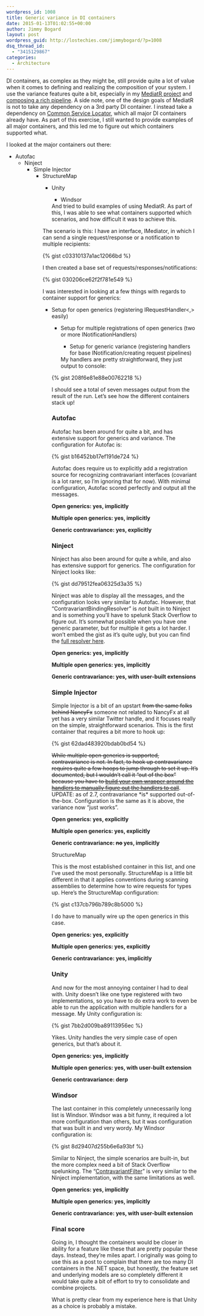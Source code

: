 ```yaml
---
wordpress_id: 1008
title: Generic variance in DI containers
date: 2015-01-13T01:02:55+00:00
author: Jimmy Bogard
layout: post
wordpress_guid: http://lostechies.com/jimmybogard/?p=1008
dsq_thread_id:
  - "3415129867"
categories:
  - Architecture
---
```

DI containers, as complex as they might be, still provide quite a lot of value when it comes to defining and realizing the composition of your system. I use the variance features quite a bit, especially in my [MediatR project](https://github.com/jbogard/MediatR) and [composing a rich pipeline](http://lostechies.com/jimmybogard/2014/09/09/tackling-cross-cutting-concerns-with-a-mediator-pipeline/). A side note, one of the design goals of MediatR is not to take any dependency on a 3rd party DI container. I instead take a dependency on [Common Service Locator](https://commonservicelocator.codeplex.com/), which all major DI containers already have. As part of this exercise, I still wanted to provide examples of all major containers, and this led me to figure out which containers supported what.

I looked at the major containers out there:

  * Autofac 
      * Ninject 
          * Simple Injector 
              * StructureMap 
                  * Unity 
                      * Windsor</ul> 
                    And tried to build examples of using MediatR. As part of this, I was able to see what containers supported which scenarios, and how difficult it was to achieve this.
                    
                    The scenario is this: I have an interface, IMediator, in which I can send a single request/response or a notification to multiple recipients:
                    
                    {% gist c03310137a1ac12066bd %}
                    
                    I then created a base set of requests/responses/notifications:
                    
                    {% gist 030206ce62f2f781e549 %}
                    
                    I was interested in looking at a few things with regards to container support for generics:
                    
                      * Setup for open generics (registering IRequestHandler<,> easily) 
                          * Setup for multiple registrations of open generics (two or more INotificationHandlers) 
                              * Setup for generic variance (registering handlers for base INotification/creating request pipelines)</ul> 
                            My handlers are pretty straightforward, they just output to console:
                            
                            {% gist 208f6e81e88e00762218 %}
                            
                            I should see a total of seven messages output from the result of the run. Let’s see how the different containers stack up!
                            
                            ### Autofac
                            
                            Autofac has been around for quite a bit, and has extensive support for generics and variance. The configuration for Autofac is:
                            
                            {% gist b16452bb17ef191de724 %}
                            
                            Autofac does require us to explicitly add a registration source for recognizing contravariant interfaces (covariant is a lot rarer, so I’m ignoring that for now). With minimal configuration, Autofac scored perfectly and output all the messages.
                            
                            **Open generics: yes, implicitly**
                            
                            **Multiple open generics: yes, implicitly**
                            
                            **Generic contravariance: yes, explicitly**
                            
                            ### Ninject
                            
                            Ninject has also been around for quite a while, and also has extensive support for generics. The configuration for Ninject looks like:
                            
                            {% gist dd79512fea06325d3a35 %}
                            
                            Ninject was able to display all the messages, and the configuration looks very similar to Autofac. However, that “ContravariantBindingResolver” is _not_ built in to Ninject and is something you’ll have to spelunk Stack Overflow to figure out. It’s somewhat possible when you have one generic parameter, but for multiple it gets a lot harder. I won’t embed the gist as it’s quite ugly, but you can find the [full resolver here](https://gist.github.com/jbogard/ee8084b79d4f9faf2eb3).
                            
                            **Open generics: yes, implicitly**
                            
                            **Multiple open generics: yes, implicitly**
                            
                            **Generic contravariance: yes, with user-built extensions**
                            
                            ### Simple Injector
                            
                            Simple Injector is a bit of an upstart <strike>from the same folks behind NancyFx</strike> someone not related to NancyFx at all yet has a very similar Twitter handle, and it focuses really on the simple, straightforward scenarios. This is the first container that requires a bit more to hook up:
                            
                            {% gist 62dad483920bdab0bd54 %}
                            
                            <strike>While multiple open generics is supported, contravariance is not. In fact, to hook up contravariance requires quite a few hoops to jump through to set it up. It’s documented, but I wouldn’t call it “out of the box” because you have to </strike>[<strike>build your own wrapper around the handlers to manually figure out the handlers to call</strike>](http://simpleinjector.readthedocs.org/en/latest/advanced.html#covariance-contravariance). UPDATE: as of 2.7, contravariance \*is\* supported out-of-the-box. Configuration is the same as it is above, the variance now “just works”.
                            
                            **Open generics: yes, explicitly**
                            
                            **Multiple open generics: yes, explicitly**
                            
                            **Generic contravariance: <strike>no</strike> yes, implicitly**
                            
                            StructureMap
                            
                            This is the most established container in this list, and one I’ve used the most personally. StructureMap is a little bit different in that it applies conventions during scanning assemblies to determine how to wire requests for types up. Here’s the StructureMap configuration:
                            
                            {% gist c137cb796b789c8b5000 %}
                            
                            I do have to manually wire up the open generics in this case.
                            
                            **Open generics: yes, explicitly**
                            
                            **Multiple open generics: yes, explicitly**
                            
                            **Generic contravariance: yes, implicitly**
                            
                            ### Unity
                            
                            And now for the most annoying container I had to deal with. Unity doesn’t like one type registered with two implementations, so you have to do extra work to even be able to run the application with multiple handlers for a message. My Unity configuration is:
                            
                            {% gist 7bb2d009ba89113956ec %}
                            
                            Yikes. Unity handles the very simple case of open generics, but that’s about it.
                            
                            **Open generics: yes, implicitly**
                            
                            **Multiple open generics: yes, with user-built extension**
                            
                            **Generic contravariance: derp**
                            
                            ### Windsor
                            
                            The last container in this completely unnecessarily long list is Windsor. Windsor was a bit funny, it required a lot more configuration than others, but it was configuration that was built in and very wordy. My Windsor configuration is:
                            
                            {% gist 8d29407d255b6e6a93bf %}
                            
                            Similar to Ninject, the simple scenarios are built-in, but the more complex need a bit of Stack Overflow spelunking. The “[ContravariantFilter](https://gist.github.com/jbogard/801c1d4f9c938b3982a9)” is very similar to the Ninject implementation, with the same limitations as well.
                            
                            **Open generics: yes, implicitly**
                            
                            **Multiple open generics: yes, implicitly**
                            
                            **Generic contravariance: yes, with user-built extension**
                            
                            ### Final score
                            
                            Going in, I thought the containers would be closer in ability for a feature like these that are pretty popular these days. Instead, they’re miles apart. I originally was going to use this as a post to complain that there are too many DI containers in the .NET space, but honestly, the feature set and underlying models are so completely different it would take quite a bit of effort to try to consolidate and combine projects.
                            
                            What is pretty clear from my experience here is that Unity as a choice is probably a mistake.